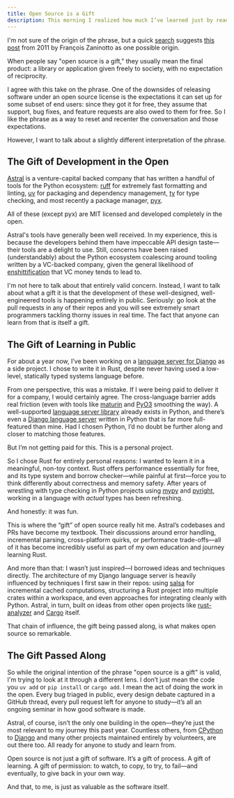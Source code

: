 ```yaml
---
title: Open Source is a Gift
description: This morning I realized how much I’ve learned just by reading other people’s open source PRs. That, more than the code itself, feels like the real gift.
---
```


I'm not sure of the origin of the phrase, but a quick [search](https://kagi.com/search?q=open+source+is+a+gift+blog) suggests [this post](https://www.redotheweb.com/2011/11/13/open-source-is-a-gift.html) from 2011 by François Zaninotto as one possible origin.

When people say "open source is a gift," they usually mean the final product: a library or application given freely to society, with no expectation of reciprocity.

I agree with this take on the phrase. One of the downsides of releasing software under an open source license is the expectations it can set up for some subset of end users: since they got it for free, they assume that support, bug fixes, and feature requests are also owed to them for free. So I like the phrase as a way to reset and recenter the conversation and those expectations.

However, I want to talk about a slightly different interpretation of the phrase.

## The Gift of Development in the Open

[Astral](https://astral.sh) is a venture-capital backed company that has written a handful of tools for the Python ecosystem: [ruff](https://astral.sh/ruff) for extremely fast formatting and linting, [uv](https://github.com/astral-sh/uv) for packaging and dependency management, [ty](https://github.com/astral-sh/ty) for type checking, and most recently a package manager, [pyx](https://astral.sh/pyx).

All of these (except pyx) are MIT licensed and developed completely in the open.

Astral's tools have generally been well received. In my experience, this is because the developers behind them have impeccable API design taste—their tools are a delight to use. Still, concerns have been raised (understandably) about the Python ecosystem coalescing around tooling written by a VC-backed company, given the general likelihood of [enshittification](https://pluralistic.net/2023/01/08/watch-the-surpluses/#exogenous-shocks) that VC money tends to lead to.

I'm not here to talk about that entirely valid concern. Instead, I want to talk about what a gift it is that the development of these well-designed, well-engineered tools is happening entirely in public. Seriously: go look at the pull requests in any of their repos and you will see extremely smart programmers tackling thorny issues in real time. The fact that anyone can learn from that is itself a gift.

## The Gift of Learning in Public

For about a year now, I’ve been working on a [language server for Django](https://github.com/joshuadavidthomas/django-language-server) as a side project. I chose to write it in Rust, despite never having used a low-level, statically typed systems language before.

From one perspective, this was a mistake. If I were being paid to deliver it for a company, I would certainly agree. The cross-language barrier adds real friction (even with tools like [maturin](https://github.com/PyO3/maturin) and [PyO3](https://github.com/PyO3/pyo3) smoothing the way). A well-supported [language server library](https://github.com/openlawlibrary/pygls) already exists in Python, and there’s even a [Django language server](https://github.com/fourdigits/django-template-lsp) written in Python that is far more full-featured than mine. Had I chosen Python, I’d no doubt be further along and closer to matching those features.

But I’m not getting paid for this. This is a personal project.

So I chose Rust for entirely personal reasons: I wanted to learn it in a meaningful, non-toy context. Rust offers performance essentially for free, and its type system and borrow checker—while painful at first—force you to think differently about correctness and memory safety. After years of wrestling with type checking in Python projects using [mypy](https://github.com/python/mypy) and [pyright](https://github.com/microsoft/pyright), working in a language with *actual* types has been refreshing.

And honestly: it was fun.

This is where the “gift” of open source really hit me. Astral’s codebases and PRs have become my textbook. Their discussions around error handling, incremental parsing, cross-platform quirks, or performance trade-offs—all of it has become incredibly useful as part of my own education and journey learning Rust.

And more than that: I wasn’t just inspired—I borrowed ideas and techniques directly. The architecture of my Django language server is heavily influenced by techniques I first saw in their repos: using [salsa](https://github.com/salsa-rs/salsa) for incremental cached computations, structuring a Rust project into multiple crates within a workspace, and even approaches for integrating cleanly with Python. Astral, in turn, built on ideas from other open projects like [rust-analyzer](https://github.com/rust-lang/rust-analyzer) and [Cargo](https://github.com/rust-lang/cargo) itself.

That chain of influence, the gift being passed along, is what makes open source so remarkable.

## The Gift Passed Along

So while the original intention of the phrase "open source is a gift" is valid, I'm trying to look at it through a different lens. I don’t just mean the code you `uv add` or `pip install` or `cargo add`. I mean the act of doing the work in the open. Every bug triaged in public, every design debate captured in a GitHub thread, every pull request left for anyone to study—it’s all an ongoing seminar in how good software is made.

Astral, of course, isn’t the only one building in the open—they’re just the most relevant to my journey this past year. Countless others, from [CPython](https://github.com/python/cpython) to [Django](https://github.com/django/django) and many other projects maintained entirely by volunteers, are out there too. All ready for anyone to study and learn from.

Open source is not just a gift of software. It’s a gift of process. A gift of learning. A gift of permission: to watch, to copy, to try, to fail—and eventually, to give back in your own way.

And that, to me, is just as valuable as the software itself.
